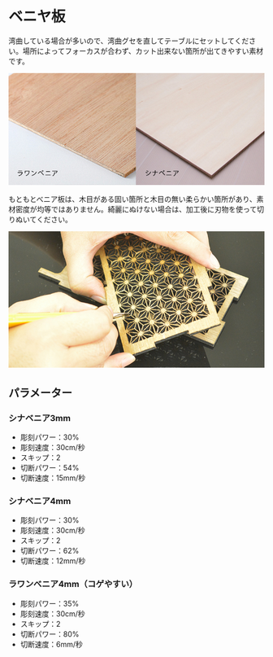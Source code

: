 # ベニヤ板

湾曲している場合が多いので、湾曲グセを直してテーブルにセットしてください。場所によってフォーカスが合わず、カット出来ない箇所が出てきやすい素材です。

![](/assets/20191115_04.jpg)

もともとべニア板は、木目がある固い箇所と木目の無い柔らかい箇所があり、素材密度が均等ではありません。綺麗にぬけない場合は、加工後に刃物を使って切りぬいてください。

![](/assets/20191118_04.jpg)

## パラメーター

### シナベニア3mm

* 彫刻パワー：30%
* 彫刻速度：30cm/秒
* スキップ：2
* 切断パワー：54%
* 切断速度：15mm/秒

### シナベニア4mm

* 彫刻パワー：30%
* 彫刻速度：30cm/秒
* スキップ：2
* 切断パワー：62%
* 切断速度：12mm/秒

### ラワンべニア4mm（コゲやすい）

* 彫刻パワー：35%
* 彫刻速度：30cm/秒
* スキップ：2
* 切断パワー：80%
* 切断速度：6mm/秒

